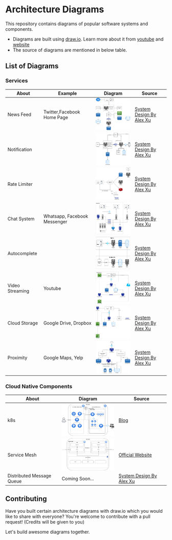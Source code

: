 # Architecture Diagrams
This repository contains diagrams of popular software systems and components.

* Diagrams are built using [draw.io](https://app.diagrams.net/). Learn more about it from [youtube](https://www.youtube.com/@drawioapp) and [website](https://drawio-app.com/)
* The source of diagrams are mentioned in below table.


## List of Diagrams
 
### Services
| About           | Example                      | Diagram                                                                      | Source                                              |       
|-----------------|------------------------------|------------------------------------------------------------------------------|-----------------------------------------------------| 
| News Feed       | Twitter,Facebook Home Page   | <img src="./services/image/NewsFeed.png" width="200" height="100">           | [System Design By Alex Xu](https://bytebytego.com/) | 
| Notification    |                              | <img src="./services/image/Notification.png" width="200" height="100">       | [System Design By Alex Xu](https://bytebytego.com/) |
| Rate Limiter    |                              | <img src="./services/image/RateLimiter.png" width="200" height="100">        | [System Design By Alex Xu](https://bytebytego.com/) |
| Chat System     | Whatsapp, Facebook Messenger | <img src="./services/image/ChatSystem.png" width="200" height="100">         | [System Design By Alex Xu](https://bytebytego.com/) |
| Autocomplete    |                              | <img src="./services/image/AutoCompleteSystem.png" width="200" height="100"> | [System Design By Alex Xu](https://bytebytego.com/) |
| Video Streaming | Youtube                      | <img src="./services/image/VideoStreaming.png" width="200" height="100">     | [System Design By Alex Xu](https://bytebytego.com/) |
| Cloud Storage   | Google Drive, Dropbox        | <img src="./services/image/CloudStorage.png" width="200" height="100">       | [System Design By Alex Xu](https://bytebytego.com/) |
| Proximity       | Google Maps, Yelp            | <img src="./services/image/Proximity.png" width="200" height="100">          | [System Design By Alex Xu](https://bytebytego.com/) |

### Cloud Native Components
| About                     | Diagram                                                                  | Source                                                                                                                                                         |       
|---------------------------|--------------------------------------------------------------------------|----------------------------------------------------------------------------------------------------------------------------------------------------------------| 
| k8s                       | <img src="./cloudnative/image/k8s.png" width="200" height="100">         | [Blog](https://medium.com/devops-mojo/kubernetes-architecture-overview-introduction-to-k8s-architecture-and-understanding-k8s-cluster-components-90e11eb34ccd) | 
| Service Mesh              | <img src="./cloudnative/image/ServiceMesh.png" width="200" height="100"> | [Official Website](https://istio.io/latest/docs/ops/deployment/architecture/)                                                                                  |
| Distributed Message Queue | Coming Soon...                                                           | [System Design By Alex Xu](https://bytebytego.com/)                                                                                                            |

## Contributing
Have you built certain architecture diagrams with draw.io which you would like to share with everyone? You're welcome to contribute with a pull request! (Credits will be given to you)

Let's build awesome diagrams together.
